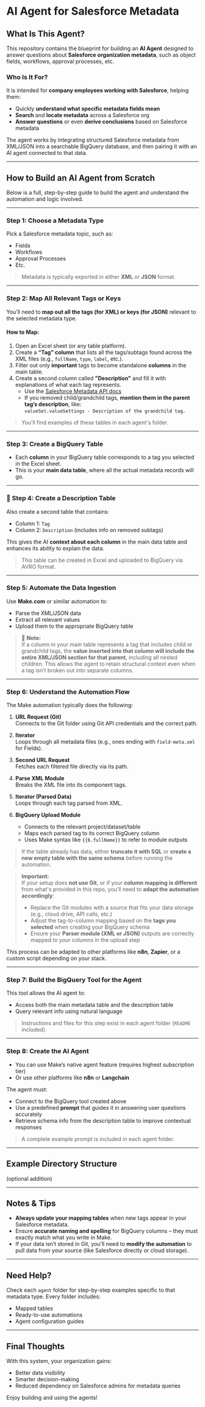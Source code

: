 # AI Agent for Salesforce Metadata

## What Is This Agent?

This repository contains the blueprint for building an **AI Agent** designed to answer questions about **Salesforce organization metadata**, such as object fields, workflows, approval processes, etc.

### Who Is It For?

It is intended for **company employees working with Salesforce**, helping them:
- Quickly **understand what specific metadata fields mean**
- **Search** and **locate metadata** across a Salesforce org
- **Answer questions** or even **derive conclusions** based on Salesforce metadata

The agent works by integrating structured Salesforce metadata from XML/JSON into a searchable BigQuery database, and then pairing it with an AI agent connected to that data. 

---

## How to Build an AI Agent from Scratch

Below is a full, step-by-step guide to build the agent and understand the automation and logic involved.

---

### Step 1: Choose a Metadata Type

Pick a Salesforce metadata topic, such as:
- Fields
- Workflows
- Approval Processes
- Etc.

> Metadata is typically exported in either **XML** or **JSON** format.

---

### Step 2: Map All Relevant Tags or Keys

You’ll need to **map out all the tags (for XML) or keys (for JSON)** relevant to the selected metadata type.

#### How to Map:
1. Open an Excel sheet (or any table platform).
2. Create a **“Tag” column** that lists all the tags/subtags found across the XML files (e.g., `fullName`, `type`, `label`, etc.).
3. Filter out only **important** tags to become standalone **columns** in the main table.
4. Create a second column called **"Description"** and fill it with explanations of what each tag represents.
   - Use the [Salesforce Metadata API docs](https://developer.salesforce.com/docs/atlas.en-us.api_meta.meta/api_meta/meta_types_list.htm)
   - If you removed child/grandchild tags, **mention them in the parent tag’s description**, like:  
     `valueSet.valueSettings - Description of the grandchild tag.`

> You’ll find examples of these tables in each agent's folder.

---

### Step 3: Create a BigQuery Table

- Each **column** in your BigQuery table corresponds to a tag you selected in the Excel sheet.
- This is your **main data table**, where all the actual metadata records will go.

---

### 📘 Step 4: Create a Description Table

Also create a second table that contains:
- Column 1: `Tag`
- Column 2: `Description` (includes info on removed subtags)

This gives the AI **context about each column** in the main data table and enhances its ability to explain the data.

> This table can be created in Excel and uploaded to BigQuery via AVRO format.

---

### Step 5: Automate the Data Ingestion

Use **Make.com** or similar automation to:
- Parse the XML/JSON data
- Extract all relevant values
- Upload them to the appropriate BigQuery table

> 📝 **Note:**  
> If a column in your main table represents a tag that includes child or grandchild tags, the **value inserted into that column will include the entire XML/JSON section for that parent**, including all nested children. This allows the agent to retain structural context even when a tag isn’t broken out into separate columns.

---

### Step 6: Understand the Automation Flow

The Make automation typically does the following:

1. **URL Request (Git)**  
   Connects to the Git folder using Git API credentials and the correct path.
   
2. **Iterator**  
   Loops through all metadata files (e.g., ones ending with `field-meta.xml` for Fields).
   
3. **Second URL Request**  
   Fetches each filtered file directly via its path.

4. **Parse XML Module**  
   Breaks the XML file into its component tags.

5. **Iterator (Parsed Data)**  
   Loops through each tag parsed from XML.

6. **BigQuery Upload Module**  
   - Connects to the relevant project/dataset/table
   - Maps each parsed tag to its correct BigQuery column  
   - Uses Make syntax like `{{6.fullName}}` to refer to module outputs

> If the table already has data, either **truncate it with SQL** or **create a new empty table with the same schema** before running the automation.

> **Important:**  
> If your setup does **not use Git**, or if your **column mapping is different** from what's provided in this repo, you’ll need to **adapt the automation accordingly**:
> - Replace the Git modules with a source that fits your data storage (e.g., cloud drive, API calls, etc.)
> - Adjust the tag-to-column mapping based on the **tags you selected** when creating your BigQuery schema
> - Ensure your **Parser module (XML or JSON)** outputs are correctly mapped to your columns in the upload step

This process can be adapted to other platforms like **n8n**, **Zapier**, or a custom script depending on your stack.

---

### Step 7: Build the BigQuery Tool for the Agent

This tool allows the AI agent to:
- Access both the main metadata table and the description table
- Query relevant info using natural language

> Instructions and files for this step exist in each agent folder (`README` included).

---

### Step 8: Create the AI Agent

- You can use Make’s native agent feature (requires highest subscription tier)  
- Or use other platforms like **n8n** or **Langchain**

The agent must:
- Connect to the BigQuery tool created above
- Use a predefined **prompt** that guides it in answering user questions accurately
- Retrieve schema info from the description table to improve contextual responses

> A complete example prompt is included in each agent folder.

---

## Example Directory Structure

<insert Git Repositroy Directory Stracture> (optional addition)

---

## Notes & Tips

- **Always update your mapping tables** when new tags appear in your Salesforce metadata.
- Ensure **accurate naming and spelling** for BigQuery columns – they must exactly match what you write in Make.
- If your data isn’t stored in Git, you’ll need to **modify the automation** to pull data from your source (like Salesforce directly or cloud storage).

---

## Need Help?

Check each `agent` folder for step-by-step examples specific to that metadata type. Every folder includes:
- Mapped tables
- Ready-to-use automations
- Agent configuration guides

---

## Final Thoughts

With this system, your organization gains:
- Better data visibility
- Smarter decision-making
- Reduced dependency on Salesforce admins for metadata queries

Enjoy building and using the agents!